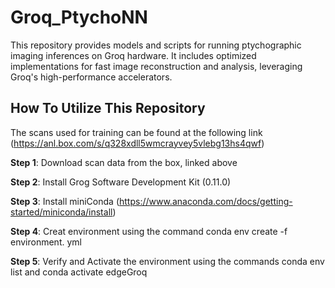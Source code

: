 # Groq_PtychoNN
This repository provides models and scripts for running ptychographic imaging inferences on Groq hardware. It includes optimized implementations for fast image reconstruction and analysis, leveraging Groq's high-performance accelerators.


## How To Utilize This Repository
The scans used for training can be found at the following link (https://anl.box.com/s/q328xdll5wmcrayvey5vlebg13hs4qwf)

**Step 1**: Download scan data from the box, linked above

**Step 2**: Install Grog Software Development Kit (0.11.0)

**Step 3**: Install miniConda (https://www.anaconda.com/docs/getting-started/miniconda/install)

**Step 4**: Creat environment using the command conda env create -f environment. yml

**Step 5**: Verify and Activate the environment using the commands conda env list and conda activate edgeGroq
